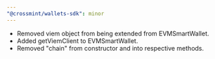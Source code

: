```yaml
---
"@crossmint/wallets-sdk": minor
---
```


- Removed viem object from being extended from EVMSmartWallet.
- Added getViemClient to EVMSmartWallet.
- Removed "chain" from constructor and into respective methods.

